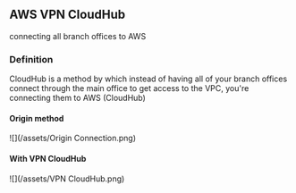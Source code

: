## AWS VPN CloudHub
connecting all branch offices to AWS

### Definition
CloudHub is a method by which instead of having all of your branch offices connect through the main office to get access to the VPC, you're connecting them to AWS (CloudHub)

#### Origin method

![](/assets/Origin Connection.png)

#### With VPN CloudHub

![](/assets/VPN CloudHub.png)